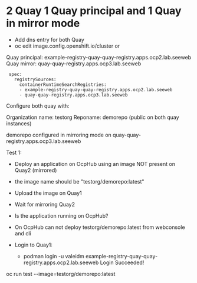 # 2 Quay 1 Quay principal and 1 Quay in mirror mode
- Add dns entry for both Quay
- oc edit image.config.openshift.io/cluster or

Quay principal: example-registry-quay-quay-registry.apps.ocp2.lab.seeweb
Quay mirror:    quay-quay-registry.apps.ocp3.lab.seeweb


```
 spec:
   registrySources:
     containerRuntimeSearchRegistries: 
     - example-registry-quay-quay-registry.apps.ocp2.lab.seeweb
     - quay-quay-registry.apps.ocp3.lab.seeweb
```

Configure both quay with:

Organization name: testorg
Reponame:          demorepo (public on both quay instances)

demorepo configured in mirroring mode on quay-quay-registry.apps.ocp3.lab.seeweb

Test 1:
- Deploy an application on OcpHub using an image NOT present on Quay2 (mirrored)
- the image name should be "testorg/demorepo:latest"
- Upload the image on Quay1
- Wait for mirroring Quay2 
- Is the application running on OcpHub?

- On OcpHub can not deploy testorg/demorepo:latest from webconsole and cli
- Login to Quay1:
    - podman login -u valeidm example-registry-quay-quay-registry.apps.ocp2.lab.seeweb
      Login Succeeded!
    
oc run test --image=testorg/demorepo:latest